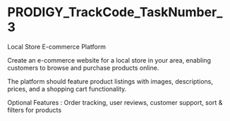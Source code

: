 # PRODIGY_TrackCode_TaskNumber_3

Local Store E-commerce Platform

Create an e-commerce website for a local
store in your area, enabling customers to
browse and purchase products online. 

The platform should feature product
listings with images, descriptions, prices,
and a shopping cart functionality. 


Optional Features : Order tracking, user
reviews, customer support, sort & filters
for products
